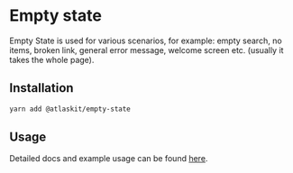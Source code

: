 # Empty state

Empty State is used for various scenarios, for example: empty search, no items,
broken link, general error message, welcome screen etc. (usually it takes the
whole page).

## Installation

```sh
yarn add @atlaskit/empty-state
```

## Usage

Detailed docs and example usage can be found [here](https://atlaskit.atlassian.com/packages/design-system/empty-state).

